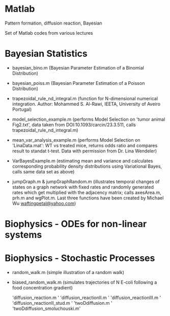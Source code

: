 # Matlab
Pattern formation, diffusion reaction, Bayesian 

Set of Matlab codes from various lectures

# Bayesian Statistics

- bayesian_bino.m (Bayesian Parameter Estimation of a Binomial Distribution)
- bayesian_poiss.m (Bayesian Parameter Estimation of a Poisson Distribution)

- trapezoidal_rule_nd_integral.m (function for N-dimensional numerical integration. Author: Mohammed S. Al-Rawi, IEETA, University of Aveiro Portugal)

- model_selection_example.m (performs Model Selection on 'tumor animal Fig2.txt', data taken from DOI:10.1093/carcin/23.3.511, calls trapezoidal_rule_nd_integral.m)

- mean_var_analysis_example.m (performs Model Selection on 'LinaData.mat': WT vs treated mice, returns odds ratio and compares result to standat t-test. Data with permission from Dr. Lina Wendeler)

- VarBayesExample.m (estimating mean and variance and calculates corresponding probability density distributions using Variational Bayes, calls same data set as above)

- jumpGraph.m & jumpGraphRandom.m (illustrates temporal changes of states on a graph network with fixed rates and randomly generated rates which get multiplied with the adjacency matrix; calls axesArea.m, prh.m and wgPlot.m. Last three functions have been created by Michael Wu waftingpetal@yahoo.com)


# Biophysics - ODEs for non-linear systems



# Biophysics - Stochastic Processes

- random_walk.m  (simple illustration of a random walk)

- biased_random_walk.m (simulates trajectories of N E-coli following a food concentration gradient)









    'diffusion_reaction.m        '
    'diffusion_reactionII.m      '
    'diffusion_reactionIII.m     '
    'diffusion_reactionII_stud.m '
    'twoDdiffusion.m             '
    'twoDdiffusion_smoluchouski.m'



